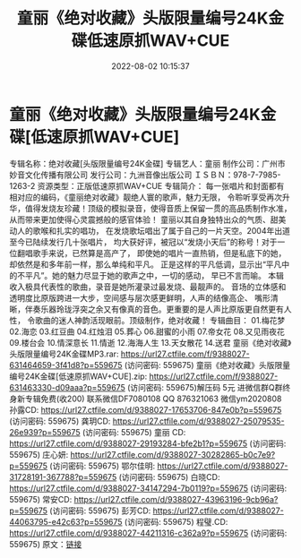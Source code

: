 ﻿---
title: 童丽《绝对收藏》头版限量编号24K金碟低速原抓WAV+CUE
date: 2022-08-02 10:15:37
categories: 新碟专辑、稀有等精品
tags: 华语中文
---
# 童丽《绝对收藏》头版限量编号24K金碟[低速原抓WAV+CUE]

专辑名称：绝对收藏[头版限量编号24K金碟]
专辑艺人：童丽
制作公司：广州市妙音文化传播有限公司
发行公司：九洲音像出版公司
ＩＳＢＮ：978-7-7985-1263-2
资源类型：正版低速原抓WAV+CUE
专辑简介：
每一张唱片和封面都有相对应的编码，《童丽绝对收藏》靓绝人寰的歌声，魅力无限，
令聆听享受再次升华，值得发烧友珍藏！顶级的模拟录音，使得音质上保留一贯的高品质制作水准，
从而带来更加使得心灵震撼般的感官体验！
童丽以其自身独特出众的气质、甜美动人的歌喉和扎实的唱功，
在发烧歌坛唱出了属于自己的一片天空。2004年出道至今已陆续发行几十张唱片，
均大获好评，被冠以“发烧小天后”的称号！对于一位翻唱歌手来说，已然算是高产了，
即使她的唱片一直热销，但是私底下的她，却依然是和多年前一样，那么单纯和平凡。
正是这样的平凡低调，显示出“平凡中的不平凡”。她的魅力尽显于她的歌声之中，一切的感动，
早已不言而喻。
本辑收入极具代表性的歌曲，录音是她所灌录过最发烧、最靓声的。
音场的立体感和透明度比原版跨进一大步，空间感与层次感更鲜明，人声的结像高企、
嘴形清晰，伴奏乐器玲珑浮突之余又有像真的音色。更重要的是人声比原版更自然更有人性，
令歌曲的迷人神韵活现眼前。顶级制作，绝对收藏！
专辑曲目：
01.梅花梦
02.海恋
03.红豆曲
04.红烛泪
05.葬心
06.甜蜜的小雨
07.帝女花
08.又见雨夜花
09.楼台会
10.情深意长
11.情逝
12.海海人生
13.天女散花
14.送君
童丽《绝对收藏》头版限量编号24K金碟MP3.rar: https://url27.ctfile.com/f/9388027-631464659-3f41d8?p=559675
(访问密码: 559675)
童丽《绝对收藏》头版限量编号24K金碟[低速原抓WAV+CUE].zip: https://url27.ctfile.com/f/9388027-631463330-d09aaa?p=559675
(访问密码: 559675)解压码 5元
进微信群Q群终身新专辑免费(收200)
联系微信DF7080108 QQ 876321063
微信ym2020808
孙露CD: https://url27.ctfile.com/d/9388027-17653706-847e0b?p=559675
(访问密码: 559675)
龚玥CD: https://url27.ctfile.com/d/9388027-25079535-26e939?p=559675
(访问密码: 559675)
童丽 CD: https://url27.ctfile.com/d/9388027-29193284-bfe2b1?p=559675
(访问密码: 559675)
庄心妍: https://url27.ctfile.com/d/9388027-30282865-b0c7e9?p=559675
(访问密码: 559675)
鄂尔佳明: https://url27.ctfile.com/d/9388027-31728191-367788?p=559675
(访问密码: 559675)
白晓CD: https://url27.ctfile.com/d/9388027-34147294-7b0119?p=559675
(访问密码: 559675)
常安CD: https://url27.ctfile.com/d/9388027-43963196-9cb96a?p=559675
(访问密码: 559675)
彭芳CD: https://url27.ctfile.com/d/9388027-44063795-e42c63?p=559675
(访问密码: 559675)
程璧.CD: https://url27.ctfile.com/d/9388027-44211316-c362a9?p=559675
(访问密码: 559675)
原文：[链接](https://blog.sina.com.cn/s/blog_1647c7e7601030ynw.html)
